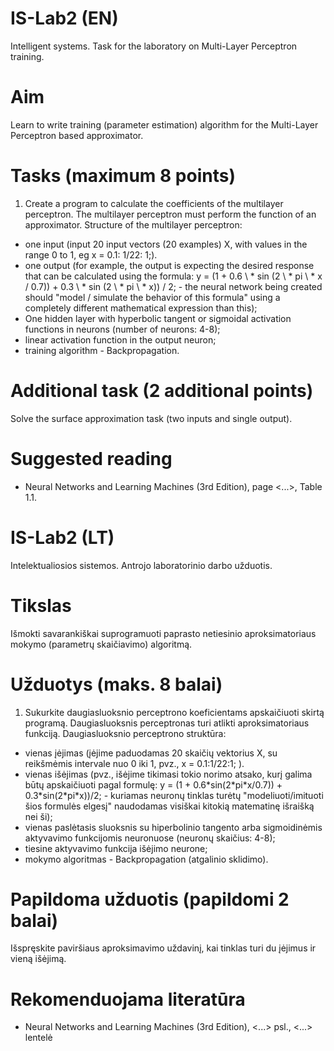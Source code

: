 # IS-Lab2 (EN)
Intelligent systems. Task for the laboratory on Multi-Layer Perceptron training.
# Aim
Learn to write training (parameter estimation) algorithm for the Multi-Layer Perceptron based approximator.
# Tasks (maximum 8 points)
1. Create a program to calculate the coefficients of the multilayer perceptron. The multilayer perceptron must perform the function of an approximator. Structure of the multilayer perceptron:
- one input (input 20 input vectors (20 examples) X, with values in the range 0 to 1, eg x = 0.1: 1/22: 1;).
- one output (for example, the output is expecting the desired response that can be calculated using the formula: y = (1 + 0.6 \ * sin (2 \ * pi \ * x / 0.7)) + 0.3 \ * sin (2 \ * pi \ * x)) / 2; - the neural network being created should "model / simulate the behavior of this formula" using a completely different mathematical expression than this);
- One hidden layer with hyperbolic tangent or sigmoidal activation functions in neurons (number of neurons: 4-8);
- linear activation function in the output neuron;
- training algorithm - Backpropagation.
# Additional task (2 additional points)
Solve the surface approximation task (two inputs and single output).

# Suggested reading
- Neural Networks and Learning Machines (3rd Edition), page <...>, Table 1.1. 

# IS-Lab2 (LT)
Intelektualiosios sistemos. Antrojo laboratorinio darbo užduotis.
# Tikslas
Išmokti savarankiškai suprogramuoti paprasto netiesinio aproksimatoriaus mokymo (parametrų skaičiavimo) algoritmą.
# Užduotys (maks. 8 balai)
1. Sukurkite daugiasluoksnio perceptrono koeficientams apskaičiuoti skirtą programą. Daugiasluoksnis perceptronas turi atlikti aproksimatoriaus funkciją. Daugiasluoksnio perceptrono struktūra:
- vienas įėjimas (įėjime paduodamas 20 skaičių vektorius X, su reikšmėmis intervale nuo 0 iki 1, pvz., x = 0.1:1/22:1; ).
- vienas išėjimas (pvz., išėjime tikimasi tokio norimo atsako, kurį galima būtų apskaičiuoti pagal formulę: y = (1 + 0.6\*sin(2\*pi\*x/0.7)) + 0.3\*sin(2\*pi\*x))/2; - kuriamas neuronų tinklas turėtų "modeliuoti/imituoti šios formulės elgesį" naudodamas visiškai kitokią matematinę išraišką nei ši);
- vienas paslėtasis sluoksnis su hiperbolinio tangento arba sigmoidinėmis aktyvavimo funkcijomis neuronuose (neuronų skaičius: 4-8);
- tiesine aktyvavimo funkcija išėjimo neurone;
- mokymo algoritmas - Backpropagation (atgalinio sklidimo).
# Papildoma užduotis (papildomi 2 balai)
Išspręskite paviršiaus aproksimavimo uždavinį, kai tinklas turi du įėjimus ir vieną išėjimą.
# Rekomenduojama literatūra
- Neural Networks and Learning Machines (3rd Edition), <...> psl., <...> lentelė
